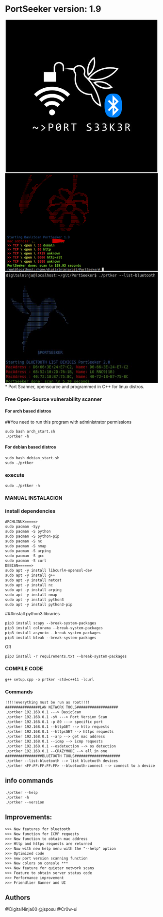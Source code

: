 # PortSeeker version: 1.9
<center>
    <img src="IMG_0385.jpeg"><br>
    <img src="01.png">
    <img src="02.jpg">
</center>
* 
Port Scanner, opensource and programmed in C++ for linux distros.

### Free Open-Source vulnerability scanner
#### For arch based distros
##You need to run this program with administrator permissions
```
sudo bash arch_start.sh
./prtker -h
```
#### For debian based distros
```
sudo bash debian_start.sh
sudo ./prtker

```
### execute
```
sudo ./prtker -h
```
### MANUAL INSTALACION
### install dependencies
```
ARCHLINUX=====>
sudo pacman -Syy
sudo pacman -S python
sudo pacman -S python-pip
sudo pacman -S nc
sudo pacman -S nmap
sudo pacman -S arping
sudo pacman -S gcc
sudo pacman -S curl
DEBIAN======>
sudo apt -y install libcurl4-openssl-dev
sudo apt -y install g++
sudo apt -y install netcat
sudo apt -y install nc
sudo apt -y install arping
sudo apt -y install nmap
sudo apt -y install python3
sudo apt -y install python3-pip

```

###install python3 libraries

```
pip3 install scapy --break-system-packages
pip3 install colorama --break-system-packages
pip3 install asyncio --break-system-packages
pip3 install bleak --break-system-packages
```
OR
```
pip3 install -r requirements.txt --break-system-packages
```
### COMPILE CODE
```
g++ setup.cpp -o prtker -std=c++11 -lcurl
```
### Commands
```
!!!!!everything must be run as root!!!!
################LAN NETWORK TOOLS###################
./prtker 192.168.0.1 ---> BasicScan
./prtker 192.168.0.1 -sV ---> Port Version Scan
./prtker 192.168.0.1 -p 80 ---> specific port
./prtker 192.168.0.1 --httpGET --> http requests
./prtker 192.168.0.1 --httpsGET --> https requests
./prtker 192.168.0.1 --arp --> get mac address
./prtker 192.168.0.1 --icmp --> icmp requests
./prtker 192.168.0.1 --osdetection --> os detection
./prtker 192.168.0.1 --CRAZYMODE --> all in one
#################BLUETOOTH TOOLS#####################
./prtker --list-bluetooth --> list bluetooth devices
./prtker <FF:FF:FF:FF:FF> --bluetooth-connect --> connect to a device
```
## info commands
```
./prtker --help
./prtker -h
./prtker --version
```
## Improvements:

```
>>> New features for bluetooth
>>> New function for ICMP requests
>>> New function to obtain mac address
>>> Http and https requests are returned
>>> Now with new help menu with the "--help" option
>>> Optimized code
>>> new port version scanning function
>>> New colors on console ***
>>> New feature for quieter network scans
>>> Feature to obtain server status code
>>> Performance improvement
>>> Friendlier Banner and UI
```

## Authors

@DigitalNinja00
@jsposu
@Cr0w-ui